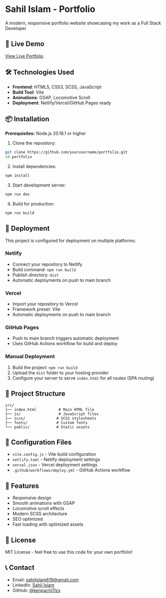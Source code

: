 # Sahil Islam - Portfolio

A modern, responsive portfolio website showcasing my work as a Full Stack Developer.

## 🚀 Live Demo

[View Live Portfolio](https://your-deployment-url.com)

## 🛠️ Technologies Used

- **Frontend**: HTML5, CSS3, SCSS, JavaScript
- **Build Tool**: Vite
- **Animations**: GSAP, Locomotive Scroll
- **Deployment**: Netlify/Vercel/GitHub Pages ready

## 📦 Installation

**Prerequisites:** Node.js 20.18.1 or higher

1. Clone the repository:
```bash
git clone https://github.com/yourusername/portfolio.git
cd portfolio
```

2. Install dependencies:
```bash
npm install
```

3. Start development server:
```bash
npm run dev
```

4. Build for production:
```bash
npm run build
```

## 🚀 Deployment

This project is configured for deployment on multiple platforms:

### Netlify
- Connect your repository to Netlify
- Build command: `npm run build`
- Publish directory: `dist`
- Automatic deployments on push to main branch

### Vercel
- Import your repository to Vercel
- Framework preset: Vite
- Automatic deployments on push to main branch

### GitHub Pages
- Push to main branch triggers automatic deployment
- Uses GitHub Actions workflow for build and deploy

### Manual Deployment
1. Build the project: `npm run build`
2. Upload the `dist` folder to your hosting provider
3. Configure your server to serve `index.html` for all routes (SPA routing)

## 📁 Project Structure

```
src/
├── index.html          # Main HTML file
├── js/                 # JavaScript files
├── scss/              # SCSS stylesheets
├── fonts/             # Custom fonts
└── public/            # Static assets
```

## 🔧 Configuration Files

- `vite.config.js` - Vite build configuration
- `netlify.toml` - Netlify deployment settings
- `vercel.json` - Vercel deployment settings
- `.github/workflows/deploy.yml` - GitHub Actions workflow

## 📝 Features

- Responsive design
- Smooth animations with GSAP
- Locomotive scroll effects
- Modern SCSS architecture
- SEO optimized
- Fast loading with optimized assets

## 📄 License

MIT License - feel free to use this code for your own portfolio!

## 📞 Contact

- Email: sahilislam619@gmail.com
- LinkedIn: [Sahil Islam](https://www.linkedin.com/in/sahil-islam-b1955825a/)
- GitHub: [@kenpachi11zx](https://github.com/kenpachi11zx)
